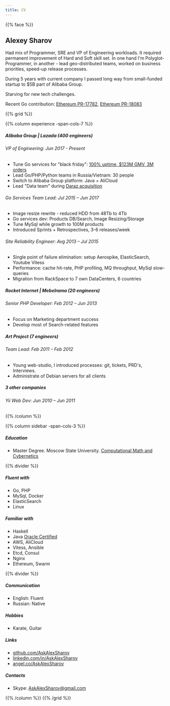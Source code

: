 ```yaml
---
title: CV
---
```


{{% face %}} 

## Alexey Sharov

Had mix of Programmer, SRE and VP of Engineering workloads. 
It required permanent improvement of Hard and Soft skill set. 
In one hand I'm Polyglot-Programmer, 
in another - lead geo-distributed teams, worked on business priorities, speed-up release processes. 

During 5 years with current company I passed long way from small-funded startup to $5B part of Alibaba Group.

Starving for new tech challenges. 

Recent Go contribution: [Ethereum PR-17782](https://github.com/ethereum/go-ethereum/pull/17782), [Ethereum PR-18083](https://github.com/ethereum/go-ethereum/pull/18083)

{{% grid %}}

{{% column experience -span-cols-7 %}}

##### Alibaba Group | Lazada (400 engineers) 
###### VP of Engineering: *Jun 2017 - Present*

* Tune Go services for "black friday": [100% uptime, $123M GMV, 3M orders](https://markets.businessinsider.com/news/stocks/Southeast-Asia-s-eCommerce-leader-Lazada-smashes-sales-record-1007843779)
* Lead Go/PHP/Python teams in Russia/Vietnam: 30 people 
* Switch to Alibaba Group platform: Java + AliCloud
* Lead "Data team" during [Daraz acquisition](https://pandaily.com/alibaba-buys-daraz-after-lazada-currently-covering-11-se-asian-countries)

###### Go Services Team Lead: *Jul 2015 – Jun 2017*

* Image resize rewrite - reduced HDD from 48Tb to 4Tb
* Go services dev: Products DB/Search, Image Resizing/Storage
* Tune MySql while growth to 100M products
* Introduced Sprints + Retrospectives, 3-6 releases/week

###### Site Reliability Engineer: *Avg 2013 – Jul 2015*

* Single point of failure elimination: setup Aerospike, ElasticSearch, Youtube Vitess
* Performance: cache hit-rate, PHP profiling, MQ throughput, MySql slow-queries
* Migration from RackSpace to 7 own DataCenters, 6 countries

##### Rocket Internet | Mebelrama (20 engineers)
###### Senior PHP Developer: *Feb 2012 – Jun 2013*

* Focus on Marketing department success 
* Develop most of Search-related features 

##### Art Project (7 engineers)
###### Team Lead: *Feb 2011 – Feb 2012*

* Young web-studio, I introduced processes: git, tickets, PRD's, Interviews. 
* Administrate of Debian servers for all clients

##### 3 other companies
###### Yii Web Dev: *Jun 2010 – Jun 2011*

{{% /column %}}

{{% column sidebar -span-cols-3 %}}

##### Education 
  * Master Degree. Moscow State University. [Computational Math and Cybernetics](https://www.msu.ru/en/admissions/general-programs/faculty-of-computational-mathematics-and-cybernetics.php)

{{% divider %}}

##### Fluent with
  * Go, PHP 
  * MySql, Docker
  * ElasticSearch
  * Linux

##### Familiar with
  * Haskell
  * Java [Oracle Certified](https://www.youracclaim.com/badges/e729c951-ad94-469b-9d53-6df58d6a8f32/public_url)
  * AWS, AliCloud
  * Vitess, Ansible
  * Etcd, Consul
  * Nginx
  * Ethereum, Swarm
  
{{% divider %}}

##### Communication
  * English: Fluent
  * Russian: Native

##### Hobbies
  * Karate, Guitar

##### Links
  * [github.com/AskAlexSharov](http://github.com/AskAlexSharov)
  * [linkedin.com/in/AskAlexSharov](https://www.linkedin.com/in/AskAlexSharov/)
  * [angel.co/AskAlexSharov](https://angel.co/AskAlexSharov)

##### Contacts
  * Skype: AskAlexSharov@gmail.com

{{% /column %}}
{{% /grid %}}
